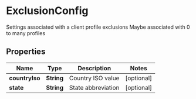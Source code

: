 

# ExclusionConfig

Settings associated with a client profile exclusions  Maybe associated with 0 to many profiles
## Properties

Name | Type | Description | Notes
------------ | ------------- | ------------- | -------------
**countryIso** | **String** | Country ISO value |  [optional]
**state** | **String** | State abbreviation |  [optional]




